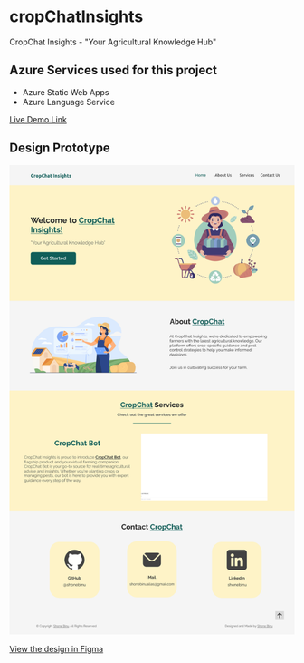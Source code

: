 # cropChatInsights
CropChat Insights - "Your Agricultural Knowledge Hub"

## Azure Services used for this project
- Azure Static Web Apps
- Azure Language Service

[Live Demo Link](https://lemon-ground-0268bff10.3.azurestaticapps.net/)

## Design Prototype 
![CropChat Insights Prototype Design](./CropChat_Insights_design.svg)

[View the design in Figma](https://www.figma.com/file/Nm0MQnRgXn4gxM8xXop722/CropChat-Insights?type=design&node-id=0%3A1&mode=design&t=shJ9Gq9H8T2R0Fwg-1)
